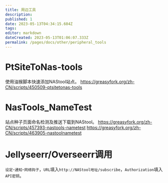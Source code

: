 ```yaml
---
title: 周边工具
description: 
published: 1
date: 2023-05-13T04:34:15.604Z
tags: 
editor: markdown
dateCreated: 2023-05-13T01:06:07.333Z
permalink: /pages/docs/other/peripheral_tools
---
```


# PtSiteToNas-tools

使用油猴脚本快速添加NAStool站点。
https://greasyfork.org/zh-CN/scripts/450509-ptsitetonas-tools

# NasTools_NameTest
站点种子页面命名检测及推送下载到NAStool。
https://greasyfork.org/zh-CN/scripts/457393-nastools-nametest
https://greasyfork.org/zh-CN/scripts/463905-nastoolnametest


# Jellyseerr/Overseerr调用
`设定`-`通知`-`网络钩子`，`URL`填入`http://NAStool地址/subscribe`，`Authorization`填入`API密钥`。